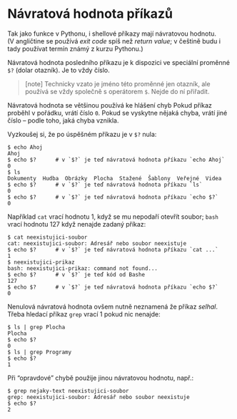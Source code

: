 # Návratová hodnota příkazů

Tak jako funkce v Pythonu, i shellové příkazy mají návratovou hodnotu.
(V angličtine se používá *exit code* spíš než *return value*; v češtině budu
i tady používat termín známý z kurzu Pythonu.)

Návratová hodnota posledního příkazu je k dispozici ve speciální proměnné `$?`
(dolar otazník).
Je to vždy číslo.

> [note]
> Technicky vzato je jméno této proměnné jen otazník, ale používá se vždy
> společně s operátorem `$`. Nejde do ní přiřadit.

Návratová hodnota se většinou používá ke hlášení chyb
Pokud příkaz proběhl v pořádku, vrátí číslo `0`.
Pokud se vyskytne nějaká chyba, vrátí jiné číslo – podle toho,
jaká chyba vznikla.

Vyzkoušej si, že po úspěšném příkazu je v `$?` nula:

```
$ echo Ahoj
Ahoj
$ echo $?      # v `$?` je teď návratová hodnota příkazu `echo Ahoj`
0
$ ls
Dokumenty  Hudba  Obrázky  Plocha  Stažené  Šablony  Veřejné  Videa
$ echo $?      # v `$?` je teď návratová hodnota příkazu `ls`
0
$ echo $?      # v `$?` je teď návratová hodnota příkazu `echo $?`
0
```

Například `cat` vrací hodnotu 1, když se mu nepodaří otevřít soubor;
`bash` vrací hodnotu 127 když nenajde zadaný příkaz:

```console
$ cat neexistujici-soubor
cat: neexistujici-soubor: Adresář nebo soubor neexistuje
$ echo $?      # v `$?` je teď návratová hodnota příkazu `cat ...`
1
$ neexistujici-prikaz
bash: neexistujici-prikaz: command not found...
$ echo $?      # v `$?` je teď kód od Bashe
127
$ echo $?      # v `$?` je teď návratová hodnota příkazu `echo $?`
0
```

Nenulová návratová hodnota ovšem nutně neznamená že příkaz *selhal*.
Třeba hledací příkaz `grep` vrací 1 pokud nic nenajde:

```console
$ ls | grep Plocha
Plocha
$ echo $?
0
$ ls | grep Programy
$ echo $?
1
```

Při “opravdové” chybě použije jinou návratovou hodnotu, např.:

```console
$ grep nejaky-text neexistujici-soubor
grep: neexistujici-soubor: Adresář nebo soubor neexistuje
$ echo $?
2
```
